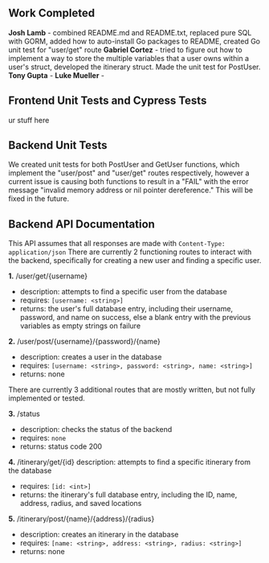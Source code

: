 ## Work Completed

**Josh Lamb** - combined README.md and README.txt, replaced pure SQL with GORM, added how to auto-install Go packages to README, created Go unit test for "user/get" route
**Gabriel Cortez** - tried to figure out how to implement a way to store the multiple variables that a user owns within a user's struct, developed the itinerary struct. Made the unit test for PostUser.
**Tony Gupta** - 
**Luke Mueller** - 

## Frontend Unit Tests and Cypress Tests

ur stuff here

## Backend Unit Tests

We created unit tests for both PostUser and GetUser functions, which implement the "user/post" and "user/get" routes respectively, however a current issue is causing both functions to result in a "FAIL" with the error message "invalid memory address or nil pointer dereference." This will be fixed in the future.

## Backend API Documentation
This API assumes that all responses are made with `Content-Type: application/json`
There are currently 2 functioning routes to interact with the backend, specifically for creating a new user and finding a specific user.

**1.** /user/get/{username}
- description: attempts to find a specific user from the database
- requires: `[username: <string>]`
- returns: the user's full database entry, including their username, password, and name on success, else a blank entry with the previous variables as empty strings on failure

**2.** /user/post/{username}/{password}/{name}
- description: creates a user in the database
- requires: `[username: <string>, password: <string>, name: <string>]`
- returns: none

There are currently 3 additional routes that are mostly written, but not fully implemented or tested.

**3.** /status
- description: checks the status of the backend
- requires: `none`
- returns: status code 200

**4.** /itinerary/get/{id}
description: attempts to find a specific itinerary from the database
- requires: `[id: <int>]`
- returns: the itinerary's full database entry, including the ID, name, address, radius, and saved locations

**5.** /itinerary/post/{name}/{address}/{radius}
- description: creates an itinerary in the database
- requires: `[name: <string>, address: <string>, radius: <string>]`
- returns: none

